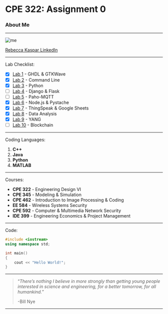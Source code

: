 # CPE 322: Assignment 0
### About Me
---
![me](https://github.com/rkaspar123/CPE322/assets/123090388/f66140a7-00d1-47ed-ad71-4a92be96c844) 

[Rebecca Kaspar LinkedIn](https://www.linkedin.com/in/rebecca-kaspar-950b71230/)

---
Lab Checklist:
- [x] [Lab 1](https://github.com/rkaspar123/CPE322/blob/main/Labs/Lab1.md) - GHDL & GTKWave
- [x] [Lab 2](https://github.com/rkaspar123/CPE322/blob/main/Labs/Lab2.md) - Command Line
- [x] [Lab 3](https://github.com/rkaspar123/CPE322/blob/main/Labs/Lab3.md) - Python
- [ ] [Lab 4](https://github.com/rkaspar123/CPE322/blob/main/Labs/Lab4.md) - Django & Flask
- [ ] [Lab 5](https://github.com/rkaspar123/CPE322/blob/main/Labs/Lab5.md) - Paho-MQTT
- [x] [Lab 6](https://github.com/rkaspar123/CPE322/blob/main/Labs/Lab6.md) - Node.js & Pystache
- [x] [Lab 7](https://github.com/rkaspar123/CPE322/blob/main/Labs/Lab7.md) - ThingSpeak & Google Sheets
- [x] [Lab 8](https://github.com/rkaspar123/CPE322/blob/main/Labs/Lab8.md) - Data Analysis
- [x] [Lab 9](https://github.com/rkaspar123/CPE322/blob/main/Labs/Lab9.md) - YANG
- [ ] [Lab 10](https://github.com/rkaspar123/CPE322/blob/main/Labs/Lab10.md) - Blockchain
---
Coding Languages:
1. **C++**
2. **Java**
3. **Python**
4. **MATLAB**
---
Courses:
- **CPE 322** - Engineering Design VI
- **CPE 345** - Modeling & Simulation
- **CPE 462** - Introduction to Image Processing & Coding
- **EE 584** - Wireless Systems Security
- **CPE 592** - Computer & Multimedia Network Security
- **IDE 399** - Engineering Economics & Project Management
---
Code:
```cpp
#include <iostream>
using namespace std;

int main()
{
    cout << "Hello World!";
}
```
---
> “*There’s nothing I believe in more strongly than getting young people interested in science and engineering, for a better tomorrow, for all humankind.*”
> 
> -Bill Nye
---
